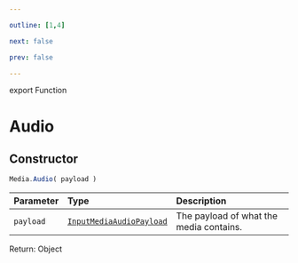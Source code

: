 ```yaml
---

outline: [1,4]

next: false

prev: false

---
```


export Function
# Audio

## Constructor
 ```ts
 Media.Audio( payload )
 ```
 
 | Parameter | Type | Description |
| :--- | :--- | :--- |
| `payload` | [`InputMediaAudioPayload`](../../../interfaces/InputMediaAudioPayload.md) | The payload of what the media contains. |

Return: Object
